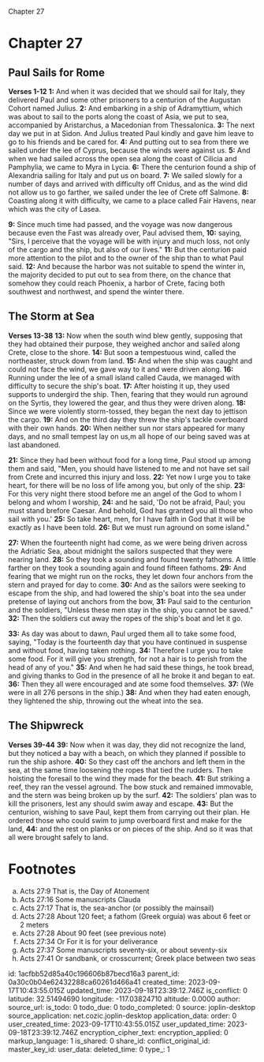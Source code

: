 Chapter 27

# Chapter 27
## Paul Sails for Rome
**Verses 1-12**
**1:** And when it was decided that we should sail for Italy, they delivered Paul and some other prisoners to a centurion of the Augustan Cohort named Julius.
**2:** And embarking in a ship of Adramyttium, which was about to sail to the ports along the coast of Asia, we put to sea, accompanied by Aristarchus, a Macedonian from Thessalonica.
**3:** The next day we put in at Sidon. And Julius treated Paul kindly and gave him leave to go to his friends and be cared for.
**4:** And putting out to sea from there we sailed under the lee of Cyprus, because the winds were against us.
**5:** And when we had sailed across the open sea along the coast of Cilicia and Pamphylia, we came to Myra in Lycia.
**6:** There the centurion found a ship of Alexandria sailing for Italy and put us on board.
**7:** We sailed slowly for a number of days and arrived with difficulty off Cnidus, and as the wind did not allow us to go farther, we sailed under the lee of Crete off Salmone.
**8:** Coasting along it with difficulty, we came to a place called Fair Havens, near which was the city of Lasea.

**9:** Since much time had passed, and the voyage was now dangerous because even the Fast was already over, Paul advised them,
**10:** saying, "Sirs, I perceive that the voyage will be with injury and much loss, not only of the cargo and the ship, but also of our lives."
**11:** But the centurion paid more attention to the pilot and to the owner of the ship than to what Paul said.
**12:** And because the harbor was not suitable to spend the winter in, the majority decided to put out to sea from there, on the chance that somehow they could reach Phoenix, a harbor of Crete, facing both southwest and northwest, and spend the winter there.

## The Storm at Sea
**Verses 13-38**
**13:** Now when the south wind blew gently, supposing that they had obtained their purpose, they weighed anchor and sailed along Crete, close to the shore.
**14:** But soon a tempestuous wind, called the northeaster, struck down from land.
**15:** And when the ship was caught and could not face the wind, we gave way to it and were driven along.
**16:** Running under the lee of a small island called Cauda, we managed with difficulty to secure the ship's boat.
**17:** After hoisting it up, they used supports to undergird the ship. Then, fearing that they would run aground on the Syrtis, they lowered the gear, and thus they were driven along.
**18:** Since we were violently storm-tossed, they began the next day to jettison the cargo.
**19:** And on the third day they threw the ship's tackle overboard with their own hands.
**20:** When neither sun nor stars appeared for many days, and no small tempest lay on us,m all hope of our being saved was at last abandoned.

**21:** Since they had been without food for a long time, Paul stood up among them and said, "Men, you should have listened to me and not have set sail from Crete and incurred this injury and loss.
**22:** Yet now I urge you to take heart, for there will be no loss of life among you, but only of the ship.
**23:** For this very night there stood before me an angel of the God to whom I belong and whom I worship,
**24:** and he said, 'Do not be afraid, Paul; you must stand brefore Caesar. And behold, God has granted you all those who sail with you.'
**25:** So take heart, men, for I have faith in God that it will be exactly as I have been told.
**26:** But we must run aground on some island."

**27:** When the fourteenth night had come, as we were being driven across the Adriatic Sea, about midnight the sailors suspected that they were nearing land.
**28:** So they took a sounding and found twenty fathoms. A little farther on they took a sounding again and found fifteen fathoms.
**29:** And fearing that we might run on the rocks, they let down four anchors from the stern and prayed for day to come.
**30:** And as the sailors were seeking to escape from the ship, and had lowered the ship's boat into the sea under pretense of laying out anchors from the bow,
**31:** Paul said to the centurion and the soldiers, "Unless these men stay in the ship, you cannot be saved."
**32:** Then the soldiers cut away the ropes of the ship's boat and let it go.

**33:** As day was about to dawn, Paul urged them all to take some food, saying, "Today is the fourteenth day that you have continued in suspense and without food, having taken nothing.
**34:** Therefore I urge you to take some food. For it will give you strength, for not a hair is to perish from the head of any of you."
**35:** And when he had said these things, he took bread, and giving thanks to God in the presence of all he broke it and began to eat.
**36:** Then they all were encouraged and ate some food themselves.
**37:** (We were in all 276 persons in the ship.)
**38:** And when they had eaten enough, they lightened the ship, throwing out the wheat into the sea.

## The Shipwreck
**Verses 39-44**
**39:** Now when it was day, they did not recognize the land, but they noticed a bay with a beach, on which they planned if possible to run the ship ashore.
**40:** So they cast off the anchors and left them in the sea, at the same time loosening the ropes that tied the rudders. Then hoisting the foresail to the wind they made for the beach.
**41:** But striking a reef, they ran the vessel aground. The bow stuck and remained immovable, and the stern was being broken up by the surf.
**42:** The soldiers' plan was to kill the prisoners, lest any should swim away and escape.
**43:** But the centurion, wishing to save Paul, kept them from carrying out their plan. He ordered those who could swim to jump overboard first and make for the land,
**44:** and the rest on planks or on pieces of the ship. And so it was that all were brought safely to land.

# Footnotes
<ol type='a'>
	<li>Acts 27:9 That is, the Day of Atonement</li>
	<li>Acts 27:16 Some manuscripts Clauda</li>
	<li>Acts 27:17 That is, the sea-anchor (or possibly the mainsail)</li>
	<li>Acts 27:28 About 120 feet; a fathom (Greek orguia) was about 6 feet or 2 meters</li>
	<li>Acts 27:28 About 90 feet (see previous note)</li>
	<li>Acts 27:34 Or For it is for your deliverance</li>
	<li>Acts 27:37 Some manuscripts seventy-six, or about seventy-six</li>
	<li>Acts 27:41 Or sandbank, or crosscurrent; Greek place between two seas</li>
</ol>


id: 1acfbb52d85a40c196606b87becd16a3
parent_id: 0a30c0b04e62432288ca60261d466a41
created_time: 2023-09-17T10:43:55.015Z
updated_time: 2023-09-18T23:39:12.746Z
is_conflict: 0
latitude: 32.51494690
longitude: -117.03824710
altitude: 0.0000
author: 
source_url: 
is_todo: 0
todo_due: 0
todo_completed: 0
source: joplin-desktop
source_application: net.cozic.joplin-desktop
application_data: 
order: 0
user_created_time: 2023-09-17T10:43:55.015Z
user_updated_time: 2023-09-18T23:39:12.746Z
encryption_cipher_text: 
encryption_applied: 0
markup_language: 1
is_shared: 0
share_id: 
conflict_original_id: 
master_key_id: 
user_data: 
deleted_time: 0
type_: 1
